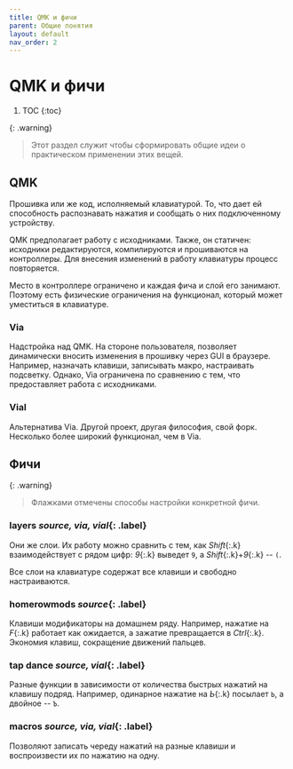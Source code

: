 ```yaml
---
title: QMK и фичи
parent: Общие понятия
layout: default
nav_order: 2
---
```


# QMK и фичи

1. TOC
{:toc}

{: .warning}
> Этот раздел служит чтобы сформировать общие идеи о практическом применении этих вещей.

## QMK

Прошивка или же код, исполняемый клавиатурой. То, что дает ей способность распознавать нажатия и сообщать о них подключенному устройству.

QMK предполагает работу с исходниками. Также, он статичен: исходники редактируются, компилируются и прошиваются на контроллеры. Для внесения изменений в работу клавиатуры процесс повторяется.

Место в контроллере ограничено и каждая фича и слой его занимают. Поэтому есть физические ограничения на функционал, который может уместиться в клавиатуре.

### Via

Надстройка над QMK. На стороне пользователя, позволяет динамически вносить изменения в прошивку через GUI в браузере. Например, назначать клавиши, записывать макро, настраивать подсветку. Однако, Via ограничена по сравнению с тем, что предоставляет работа с исходниками.

### Vial

Альтернатива Via. Другой проект, другая философия, свой форк. Несколько более широкий функционал, чем в Via.

## Фичи

{: .warning}
> Флажками отмечены способы настройки конкретной фичи.

### layers *source, via, vial*{: .label}

Они же слои. Их работу можно сравнить с тем, как *Shift*{:.k} взаимодействует с рядом цифр: *9*{:.k} выведет `9`, а *Shift*{:.k}+*9*{:.k} -- `(`.

Все слои на клавиатуре содержат все клавиши и свободно настраиваются.

### homerowmods *source*{: .label}

Клавиши модификаторы на домашнем ряду. Например, нажатие на *F*{:.k} работает как ожидается, а зажатие превращается в *Ctrl*{:.k}. Экономия клавиш, сокращение движений пальцев.

### tap dance *source, vial*{: .label}

Разные функции в зависимости от количества быстрых нажатий на клавишу подряд. Например, одинарное нажатие на *Ь*{:.k} посылает `Ь`, а двойное -- `Ъ`.

### macros *source, via, vial*{: .label}

Позволяют записать череду нажатий на разные клавиши и воспроизвести их по нажатию на одну.
